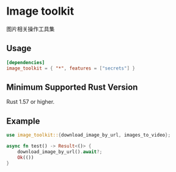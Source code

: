 # Image toolkit

图片相关操作工具集

## Usage

```toml
[dependencies]
image_toolkit = { "*", features = ["secrets"] }
```

## Minimum Supported Rust Version

Rust 1.57 or higher.

## Example

```rust
use image_toolkit::{download_image_by_url, images_to_video};

async fn test() -> Result<()> {
    download_image_by_url().await?;
    Ok(())
}
```
